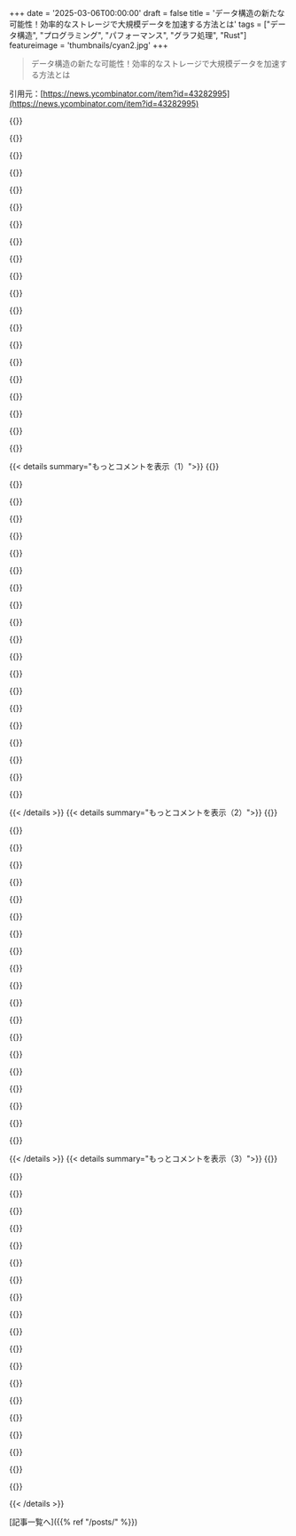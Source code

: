 +++
date = '2025-03-06T00:00:00'
draft = false
title = 'データ構造の新たな可能性！効率的なストレージで大規模データを加速する方法とは'
tags = ["データ構造", "プログラミング", "パフォーマンス", "グラフ処理", "Rust"]
featureimage = 'thumbnails/cyan2.jpg'
+++

> データ構造の新たな可能性！効率的なストレージで大規模データを加速する方法とは

引用元：[https://news.ycombinator.com/item?id=43282995](https://news.ycombinator.com/item?id=43282995)

{{<matomeQuote body="Gonzalo Navarroに質問したら、すごい議論になって一緒に論文を書いたよ。彼の別の論文はbitvectorのrank/selectのシンプルな実装をまとめていて凄い。<br>この時、succinct data structuresにハマってRustでいろいろなbitvectorタイプとwavelet matrixのライブラリを作ったんだ。データ可視化の観点から、空間効率の良いデータ構造が大規模データセットのインタラクティブな探索を根本的に改善できるか気になってた。興味があれば話しましょう！<br>（参考文献）<br>「論文」”https://archive.yuri.is/pdfing/weighted_range_quantile_queri...”<br>Rustバージョンは”https://github.com/yurivish/made-of-bits/tree/main/rust-play...”<br>以前の純粋なJS実装は”https://github.com/yurivish/made-of-bits/tree/main”" userName="yurivish" createdAt="2025-03-06T19:41:37" color="#ff33a1">}}

{{<matomeQuote body="Gonzalo Navarroの論文を読むのは、散歩して、お風呂入って、最高のコーヒーを楽しむようなもんだ。マジで頭を刺激される！" userName="sitkack" createdAt="2025-03-06T20:15:32" color="#45d325">}}

{{<matomeQuote body="いや、あくまで比喩的にね。" userName="SoftTalker" createdAt="2025-03-07T00:29:02" color="">}}

{{<matomeQuote body="最近の辞書には、”literally”の一般的な使い方として、”figuratively、強調して”と載ってるよ。だから、今やliterallyは時々figurativelyってことになってるみたい。おそらく、本当にいろんな人が混乱してると思うけど…" userName="dspillett" createdAt="2025-03-07T12:21:51" color="">}}

{{<matomeQuote body="残念ながら、あなたのコメントは2つの異なるタイプの辞書を混ぜちゃってるね。”公式”な意味について話してるから、あなたが言ってるのは規範的な辞書のことだ。けど、figurativelyを含める辞書は明らかに記述的で、単語が使われる一般的な方法を示してるだけ。記述的な辞書を持っておいて、それを規範的だと主張するのはおかしいよ。" userName="cowsandmilk" createdAt="2025-03-07T12:54:37" color="">}}

{{<matomeQuote body="現在の言語には規範的な辞書はないよ、少なくとも正しいものは。OEDとCEDは”figurative”な用法を載せてるけど、もっと権威ある出版物知ってる？簡略化された英語が好きな人にはWebsterもあるよ。" userName="dspillett" createdAt="2025-03-07T16:14:45" color="">}}

{{<matomeQuote body="フランス語には、成功度合いは異なるけど規範的な辞書があると思う。" userName="ForTheKidz" createdAt="2025-03-07T16:21:15" color="">}}

{{<matomeQuote body="Académie Françaiseは、ある程度言語をコントロールしようとしてるけど、最近は英語の語彙の侵入に抵抗することに重点を置いてる。でも、彼らの推奨はあまり実効性がないって考えてて、政府機関や公式なフランスの団体でもしばしば無視されてる。でも、数十年ごとに辞書は出版されてるから、フランス語には実際に規範的な辞書があると言える。ただ、現実にはその影響力は小さい。生きた言語をピンで留めるのは難しいよね、日常会話で使われない限り言語は進化し続けちゃうから。" userName="dspillett" createdAt="2025-03-07T16:37:15" color="">}}

{{<matomeQuote body="その中のごく少数は公式な効力を持つか、言語特性のほんの一部（例えばスペリングのルール）しかカバーしてないけど、確かに「なし」と最初に言った私の主張よりは多いよ。" userName="dspillett" createdAt="2025-03-08T10:11:22" color="">}}

{{<matomeQuote body="’prescriptive’って法律としての効力があるってわけじゃないよね…" userName="throwaway290" createdAt="2025-03-09T09:29:52" color="">}}

{{<matomeQuote body="生きた言語には正しい’prescriptive’辞書はないよね。’descriptive’な辞書も100%正しい訳じゃないし。’prescriptive’辞書は自動的に正しいんだよ。" userName="throwaway290" createdAt="2025-03-08T04:25:15" color="">}}

{{<matomeQuote body="’prescriptive’辞書は自動的に正しいんだよ。…って、その辞書を作った人の視点でね。自分が’prescriptive’辞書を書くのは楽だけど、他人にそれを認めさせるのは大変だ。" userName="dspillett" createdAt="2025-03-08T10:15:53" color="">}}

{{<matomeQuote body="’prescriptive’辞書を書けば正しいんだよ、だって現実を説明するんじゃなくて基準を決めてるからね。だけど、まずは規制機関に関わる必要があるね。" userName="throwaway290" createdAt="2025-03-09T09:31:42" color="">}}

{{<matomeQuote body="そうだね、すべての法律が自動的に正義ってわけじゃないし。/s" userName="computably" createdAt="2025-03-12T07:34:23" color="">}}

{{<matomeQuote body="正義じゃないなら法律を変えればいいじゃん！" userName="throwaway290" createdAt="2025-03-13T05:19:55" color="">}}

{{<matomeQuote body="Dudenはドイツ語に関して’prescriptive’なんでしょ？" userName="cycomanic" createdAt="2025-03-08T02:48:03" color="">}}

{{<matomeQuote body="これは文化的なことじゃない？ドイツ人はこれが権威あるものだって認めて参考にしてるのかな？’prescriptive’辞書って明示的にそう宣言するか、法律で決める以外に何かあるのかな。" userName="davidcalloway" createdAt="2025-03-08T06:03:00" color="">}}

{{<matomeQuote body="そんな’prescriptive’辞書を指摘してくれる？みんな好きなように話すし、辞書は流行りに追いつく役割だよ。’literally’って言葉は数世紀前に使われなくなったし、この戦いはもう負けたよ。仮に’prescriptive’辞書でも、過去300年の口語を無視すれば明らかに間違ってるよ。" userName="soulofmischief" createdAt="2025-03-07T19:27:22" color="#45d325">}}

{{<matomeQuote body="（アメリカ）英語には’prescriptive’辞書はないんだよ。" userName="bee_rider" createdAt="2025-03-07T15:09:48" color="">}}

{{<matomeQuote body="でも”公式”は説明的辞書により説明的辞書も含むって定義されてるよね。" userName="brandly" createdAt="2025-03-07T14:54:36" color="">}}

{{< details summary="もっとコメントを表示（1）">}}
{{<matomeQuote body="えーと、literallyはもうliterallyって意味じゃなくなったよね。" userName="penguin_booze" createdAt="2025-03-07T08:10:10" color="">}}

{{<matomeQuote body="そうだね、そういう意味はずっと無くならないし、今までにもたくさんの言葉が”誇張じゃなくて本気”って意味だったのが失われちゃったから、俺はこの戦いを続けるよ。" userName="gwd" createdAt="2025-03-07T09:19:30" color="">}}

{{<matomeQuote body="実際にliterallyを違う意味で使ってる人がいる以上、まあね。<br>それに、俺もこの戦いに参加するよ。<br>あと、exponentiallyもね。" userName="Zecc" createdAt="2025-03-07T09:55:27" color="#ff5733">}}

{{<matomeQuote body="言語は話者によって定義される、基本的に投票みたいなものなんだ。<br>だから、literallyが”実際にこうなった”って意味である限り、俺はその意味を支持し続けるよ。" userName="gwd" createdAt="2025-03-07T20:58:01" color="#785bff">}}

{{<matomeQuote body="“Exponentially”と“quantum”は俺が絶対譲れない言葉だね。" userName="bee_rider" createdAt="2025-03-07T15:19:31" color="#ff5c5c">}}

{{<matomeQuote body="quantum leapがÅngstromの長さじゃないってのはいつになっても悲しいな。他にも偉大な飛躍を表現できる科学的概念があるはずだよ。" userName="nxobject" createdAt="2025-03-08T00:31:00" color="">}}

{{<matomeQuote body="Quantum Leapの表現は、間を飛ばして突然な”ステップ”と理解できるとも思うよ。" userName="Quekid5" createdAt="2025-03-08T13:49:04" color="">}}

{{<matomeQuote body="それらのことは全くもって俺の心を燃え上がらせるわけじゃないんだ。" userName="gwd" createdAt="2025-03-07T09:23:23" color="">}}

{{<matomeQuote body="じゃあ、比喩的にはどうなんだ？" userName="sitkack" createdAt="2025-03-07T16:47:47" color="">}}

{{<matomeQuote body="RLEビットベクターセクションのテクニカルノートのリンクが壊れてるみたいだね。404になってる。" userName="__tidu" createdAt="2025-03-07T12:01:52" color="">}}

{{<matomeQuote body="あ、そういえば、あなたがポストにアーカイブのリンクを貼ってるのに気づいた！それでも、リポジトリのリンクも更新すべきだと思うよ。" userName="__tidu" createdAt="2025-03-07T12:02:44" color="">}}

{{<matomeQuote body="修正したよ、ありがとう！" userName="yurivish" createdAt="2025-03-07T13:51:15" color="#45d325">}}

{{<matomeQuote body="これが話題に上がっているのを見て、30年以上この分野にいるのに'com?Succinct data structures'って初めて聞いた。実装しているライブラリも発見したし、面白いトピックだね。" userName="mindcrime" createdAt="2025-03-07T03:42:35" color="#38d3d3">}}

{{<matomeQuote body="データセットがメモリに収まるなら、succinct data structuresは必ずしも早いわけじゃないから注意。大規模データセットだと勝つけど、アートみたいなものだね。" userName="qazxcvbnm" createdAt="2025-03-06T19:10:02" color="">}}

{{<matomeQuote body="アプリが成長するにつれて、古いコードのメモリフィットに注意が向かなくなるよね。でも全体の性能には影響すると思う。" userName="hinkley" createdAt="2025-03-06T23:45:01" color="">}}

{{<matomeQuote body="そうだね、'フィット'って何を指すか次第だね。genomicsで使われることもあるし、メモリレイテンシや並列処理でも役立つ！" userName="yvdriess" createdAt="2025-03-06T21:18:16" color="">}}

{{<matomeQuote body="'フィット'についての考え方は色々だね。バッチ処理にデータを整理する必要があって面倒だし、succinct data structuresが助けになるかもしれない。" userName="barrkel" createdAt="2025-03-07T11:46:34" color="">}}

{{<matomeQuote body="アクセス時間とデータの使い方の比率で決まると思う。少しのMBのデータセットにも役立つと思う。" userName="thomaskoopman" createdAt="2025-03-08T08:09:10" color="">}}

{{<matomeQuote body="メモリは高いからね。クラウドでは特に、succinct structureを使うことで特定のタスクが安くできるかもしれないよ。" userName="fegu" createdAt="2025-03-07T19:27:34" color="#ff33a1">}}

{{<matomeQuote body="もっと詳しく説明してる記事見つけたよ：＞”https://stackoverflow.com/questions/72580828/what-is-a-succi...”" userName="lostmsu" createdAt="2025-03-06T19:10:23" color="">}}


{{< /details >}}
{{< details summary="もっとコメントを表示（2）">}}
{{<matomeQuote body="そうだね、いい部分だよ。＞”直感的に、succinctデータ構造はデータを書き出すのに必要なスペースと、もっとゆっくり成長する何かを足したスペースを使うものなんだ。”この説明を聞くと、COBSエンコーディングを思い出すよ。" userName="topspin" createdAt="2025-03-06T22:20:20" color="#45d325">}}

{{<matomeQuote body="これは素晴らしいね！どうやってその限界を押し広げて意味のある改善を得るかに感心するし、物理コンピュータで実装するには過剰すぎるとも思う。ハードウェア重視のアプローチでは、キャッシュアーキテクチャの関係で512のポップカウントを使って、UInt16のプレフィックスサムをストアするやり方があるよ。理論上はO(nlogn)ビットを使うが、実際にはハードルをクリアするのが難しい。" userName="adgjlsfhk1" createdAt="2025-03-07T13:13:16" color="#ff33a1">}}

{{<matomeQuote body="それは素晴らしい！ありがとう！" userName="jbreckmckye" createdAt="2025-03-06T20:38:50" color="">}}

{{<matomeQuote body="templatetypedefの答えは最高だね。驚きの洞察があって、理解もすごくしやすいことがわかってるから。" userName="akoboldfrying" createdAt="2025-03-09T03:04:02" color="">}}

{{<matomeQuote body="これはいいね。非常にわかりやすい説明で、共有してくれてありがとう！" userName="atiedebee" createdAt="2025-03-08T12:37:15" color="#38d3d3">}}

{{<matomeQuote body="succinctデータ構造の概念を初めて聞いたのはEdward Kmettからだね。彼は人気のHaskellのライブラリを作った有名なHaskellerだよ。昔、彼がsuccinctデータ構造に関する講演をした動画がある：https://youtu.be/uA0Z7_4J7u8" userName="kccqzy" createdAt="2025-03-06T18:30:45" color="">}}

{{<matomeQuote body="Edは素晴らしいよ。Haskellerだけじゃなくて、C++や6502アセンブリなど面白い仕事もしてるんだ。" userName="eru" createdAt="2025-03-07T04:43:53" color="">}}

{{<matomeQuote body="彼のこの分野のコードはここにあるよ：＞”https://hackage.haskell.org/package/structures” それにHaskellWorksのパッケージもあって、＞”https://hackage.haskell.org/package/hw-xml”もあるよ。" userName="kreyenborgi" createdAt="2025-03-07T06:21:16" color="">}}

{{<matomeQuote body="彼はこのリポジトリも持ってるよ：＞”https://github.com/ekmett/succinct-binary”" userName="kccqzy" createdAt="2025-03-07T21:13:44" color="">}}

{{<matomeQuote body="HaskellでWavelet Matrices作ったよ！チェックしてみて！" userName="mrkeen" createdAt="2025-03-07T06:54:08" color="">}}

{{<matomeQuote body="おお、私もそこにいた！Evanが働いてた時のelm-langのミートアップでPreziがホストしてたんだ。リンク共有ありがとう！" userName="johnpmayer" createdAt="2025-03-07T15:49:13" color="">}}

{{<matomeQuote body="Succinct data structuresってほんと面白いよ！Zigで実装したんだけど、特に4ビット未満で返答する最小完全ハッシュ関数がヤバい。実装してるインデックスもあって、ほんと魔法みたい！" userName="judofyr" createdAt="2025-03-06T18:49:30" color="#ff33a1">}}

{{<matomeQuote body="Java、C++、Rust向けのライブラリもあるよ。Sebastiano Vignaがメンテしてて、RecSplitって最小の完全ハッシュ関数の論文も書いたよ。メモリ使用量が少なくて早いConsensus-RecSplitも今はあるね。" userName="thomasmg" createdAt="2025-03-06T19:58:15" color="#38d3d3">}}

{{<matomeQuote body="pthashをさらに早く、実用的にするために頑張ってる。C++にコンパイルもできるから、効率的にキーを保存して偽陽性も排除できるよ！" userName="rurban" createdAt="2025-03-06T22:09:13" color="">}}

{{<matomeQuote body="Succinct data structuresに朝から夢中だよ！フルノードツリーを2ビットで表現してて、メモリ効率が凄い。10GB以上のXMLファイル解析のプロジェクトで使えそう。この概念はもっと知られるべきだと思う。" userName="cxie" createdAt="2025-03-06T19:15:42" color="#45d325">}}

{{<matomeQuote body="大きなファイルを.NETで扱う時は、ファイルをストリーミングして、メモリに全て載せないようにするよ。どうしても全てをメモリに載せる必要がある場合は別だけど。" userName="MortyWaves" createdAt="2025-03-06T19:27:04" color="">}}

{{<matomeQuote body="CSVのような行ベースのストリーミングは簡単だけど、JSONやprotobufのような階層的データ構造では、ストリーミングライブラリがないことが多い。全てをメモリに読み込む関数が一般的だよ。" userName="crazygringo" createdAt="2025-03-06T19:34:04" color="">}}

{{<matomeQuote body="protobufはそうだけど、json（あとxml）のストリーミングライブラリはめちゃ普通だよ。標準のGoのjsonライブラリもしかり。" userName="dilap" createdAt="2025-03-06T21:44:50" color="">}}

{{<matomeQuote body="初期の頃はjsonのストリーミングはあまり一般的じゃなかったけど、今は普通になったね。巨大なprotobufファイルを扱う時のストリーミングライブラリがないのが辛い。" userName="crazygringo" createdAt="2025-03-06T22:42:03" color="">}}

{{<matomeQuote body="まぁ、そうだね。プロトコルバッファの人たちは、大きなデータセットがあったら、自分たちのミニプロトコルで”protobufメッセージの列”にまとめることを期待してたんだ。でも実際にはそれがかなり面倒だから、やらないことが多いし、未来を予測する能力も必要だよね。テクノロジーを使って世界を良くしたいなら、フリクションが少ない道を正しい方法に整えた方がいいよ。<br>もう1つの例: 面倒なマルチバイトUTFエンコーディング（正しい解決策はもっとフリクションがあった）と、基本的に成功したUTF8（正しい解決策はフリクションが少ない）。" userName="dilap" createdAt="2025-03-07T16:21:03" color="#38d3d3">}}


{{< /details >}}
{{< details summary="もっとコメントを表示（3）">}}
{{<matomeQuote body="nanopbはストリーミングに特化しているから、いくつかの制限があるけど、メモリが少ないシステム（マイクロコントローラ）で使うことができるんだ。プロトコルバッファの用途には合わないかもだけど、これはCライブラリで安定したABIがないからね。" userName="SAI_Peregrinus" createdAt="2025-03-07T17:14:58" color="">}}

{{<matomeQuote body="エンタープライズソフトウェア開発に適したプログラミング言語には、XMLのための優れたストリーミングパーサーがあるよ。基本的なSAXパーサーがあるのが普通だ。どの言語がこれに該当してないのか教えて！" userName="cess11" createdAt="2025-03-07T08:36:45" color="">}}

{{<matomeQuote body="この分野の簡単な解決策は部分的なアンマーシャリングやストリーム上のSAXパーサーを使うことだよ。どうしてもデータを効率的なデータ構造に入れるためにやる必要があると思う。Javaでは、JAXB、StAX、SAXを利用するといいよ。複雑なXMLの場合は、最適な状態機械を見つけるのに努力が必要かもね。" userName="cess11" createdAt="2025-03-07T08:30:15" color="#ff5733">}}

{{<matomeQuote body="RhymeBrainの創設者がSuccinct Triesについてのブログを作っているよ：<br>https://stevehanov.ca/blog/index.php?id=120<br>確か、これが初期の携帯電話に組み込まれた辞書を保存するために使われてた、特にT9ワードや類似のプログラムの実装で。" userName="leafmeal" createdAt="2025-03-07T21:24:02" color="">}}

{{<matomeQuote body="ちょっと難しいけど、バランスの取れた括弧が木構造のトポロジー以外に何を伝えてるのか理解できないな。メモリ中のオブジェクトへのポインタに必要なビットは考慮されてないの？それとも単に木の中のノードのユニーク性を保証するためのビット？" userName="CrimsonCape" createdAt="2025-03-07T00:26:23" color="">}}

{{<matomeQuote body="構造情報はデータとは別に保存するんだ。データはある順序で連続的に保存できるよ。" userName="senderista" createdAt="2025-03-07T04:29:56" color="">}}

{{<matomeQuote body="インデックスについて触れてるけど、実装には触れてないね。これはプリミティブの話です。" userName="neuroelectron" createdAt="2025-03-07T14:46:21" color="">}}

{{<matomeQuote body="この分野が大好きで、Navarroの本は素晴らしいサーベイだよ。Erik DemaineのSuccinct Data Structuresについての講義もいいよ：<br>https://courses.csail.mit.edu/6.851/spring12/lectures/" userName="sujayakar" createdAt="2025-03-06T19:32:14" color="#ff5733">}}

{{<matomeQuote body="これは、大きな構造体で珍しく使われるフィールドを効率的にメモリに表現する方法にも関連があるよ。メモリをユニットごとに分けて（通常は8バイトまたはポインタサイズ）、珍しいフィールドのオフセットを昇順で割り当て、ビットマスクを使ってどのフィールドが存在するかを示すんだ。すなわちビットはフィールドではなくユニットに対応しててね。" userName="eqvinox" createdAt="2025-03-06T19:49:01" color="#ff5733">}}

{{<matomeQuote body="最近のディストロはx86v2のパッケージをデフォルトで出荷するようになってきたから、これで問題が解決されたね。" userName="adgjlsfhk1" createdAt="2025-03-07T12:08:48" color="">}}

{{<matomeQuote body="記事はいいけど、コストの感覚を掴むために数字や複雑度の見積もりがあればもっと良かったと思う。特定のインデックスやウェーブレットマトリックスのオーバーヘッドが30％かもしれないし、メモリ使用量が2倍かもしれない。多様な解釈ができてしまうから、’それほど増えないスペース’なんて曖昧な表現だと困るよね。" userName="tux3" createdAt="2025-03-06T18:43:59" color="#ff5733">}}

{{<matomeQuote body="‘Succinct data structure’には厳密な定義があって、質問のいくつかに答えられるはず：<br>https://en.wikipedia.org/wiki/Succinct_data_structure<br>それは理論的最小に近いことが全てだから、特定のインデックスやウェーブレットマトリックスのオーバーヘッドは30％ではないよ。これは‘compact data structure’としての定義に当てはまる。" userName="judofyr" createdAt="2025-03-06T18:59:40" color="#ff5c5c">}}

{{<matomeQuote body="O(sqrt(n))以上の精度で漸近境界を計算するのは注意が必要。境界は定数ファクターを無視するから、それが合理的なnの場合、ゆっくり成長する非定数ファクターより重要になることもある。アルゴリズム設計では漸近境界を改善することと、アルゴリズムを速くする（またはデータ構造を小さくする）ことは対立する目標になりがちだし、実際のコンピュータは複雑な性能特性を持ってるから、理論通りに実装するのは良いアイデアじゃないことが多い。" userName="jltsiren" createdAt="2025-03-06T22:35:59" color="#ff5733">}}

{{<matomeQuote body="Succinct data structuresは、情報理論的最低限を超えるための追加スペースがo(n)ビットになる必要があるよ。つまり、追加スペースがnよりも遅く増えるってことだから、その比率（追加スペース）/nが無限大で0に近づくってことさ。" userName="senderista" createdAt="2025-03-07T04:41:14" color="">}}

{{<matomeQuote body="これは簡略化しすぎ。Succinct data structuresは通常パラメータ化されたデータ構造で、スペースオーバーヘッドとクエリ性能を支配するいくつかのパラメータ（ブロックサイズやサンプリングレート）があるんだ。実装すると性能が悪くなることも多いし、例えばビットベクトルのランクデータ構造はO(1)のクエリ時間を保証しながらo(n)ビットのオーバーヘッドを持つけど、実際には固定のパラメータを使うことが多い。" userName="jltsiren" createdAt="2025-03-07T05:47:49" color="#785bff">}}

{{<matomeQuote body="この情報は本当に役立つ！書いてくれてありがとう！正直、複雑度分析を’信用’することはほとんどないかも。論文を見つけたら、すぐに実験の具体的結果を探すし、それがなければ理論的な興味だけだと思ってる。純粋な理論の論文からも学べることはたくさんあるけど、実装してみるとガッカリすることが多いから。" userName="judofyr" createdAt="2025-03-07T07:57:25" color="#ff5c5c">}}

{{<matomeQuote body="君が絶対に正しいし、私の返答は完全に君のポイントを見逃してしまってた、詳しく説明してくれてありがとう。" userName="senderista" createdAt="2025-03-07T21:52:33" color="">}}

{{<matomeQuote body="私のお気に入りのsuccinct data structuresのライブラリはSDSL-Liteだよ。<br>[0] https://github.com/simongog/sdsl-lite" userName="abetusk" createdAt="2025-03-06T19:09:39" color="">}}

{{<matomeQuote body="今は少し古いかもしれないけど、Navarroの教科書を持っていて、すごく良い調査だよ。ただ、唯一の批判としてはElias-Fanoエンコーディングが短い扱いをされている点で、実際にはすごく重要なのに、ほんの数文で触れられているだけなんだ。<br>[1] https://www.cambridge.org/core/books/compact-data-structures...<br>[2] https://vigna.di.unimi.it/ftp/papers/QuasiSuccinctIndices.pd..." userName="senderista" createdAt="2025-03-07T00:20:02" color="">}}

{{<matomeQuote body="面白いことに、最近独自に”balanced parentheses tree”を思いついて、その柔軟性と速度に満足してたんだ。シンプルで一般的な感じがして、名前を知ってなかったことに驚いてる。" userName="adonovan" createdAt="2025-03-07T20:50:20" color="#ff33a1">}}


{{< /details >}}


[記事一覧へ]({{% ref "/posts/" %}})
